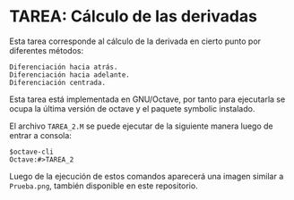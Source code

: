 # TAREA: Cálculo de las derivadas 
Esta tarea corresponde al cálculo de la derivada en cierto punto por diferentes métodos:
```
Diferenciación hacia atrás.
Diferenciación hacia adelante.
Diferenciación centrada.
```

Esta tarea está implementada en GNU/Octave, por tanto para ejecutarla se ocupa la última versión de octave y el paquete symbolic instalado.

El archivo `TAREA_2.M` se puede ejecutar de la siguiente manera luego de entrar a consola:
```
$octave-cli
Octave:#>TAREA_2
```
Luego de la ejecución de estos comandos aparecerá una imagen similar a `Prueba.png`, también disponible en este repositorio.
